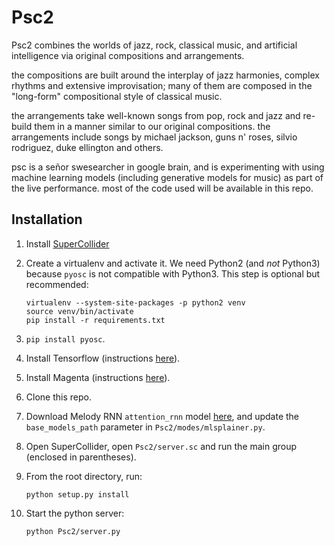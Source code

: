 # Psc2

Psc2 combines the worlds of jazz, rock, classical music, and artificial intelligence via original compositions and arrangements.

the compositions are built around the interplay of jazz harmonies, complex rhythms and extensive improvisation; many of them are composed in the "long-form" compositional style of classical music.

the arrangements take well-known songs from pop, rock and jazz and re-build them in a manner similar to our original compositions. the arrangements include songs by michael jackson, guns n' roses, silvio rodriguez, duke ellington and others.

psc is a señor swesearcher in google brain, and is experimenting with using machine learning models (including generative models for music) as part of the live performance. most of the code used will be available in this repo.

## Installation
1.  Install [SuperCollider](https://supercollider.github.io/)

2.  Create a virtualenv and activate it. We need Python2 (and _not_ Python3)
    because `pyosc` is not compatible with Python3. This step is optional but
    recommended:

    ```
    virtualenv --system-site-packages -p python2 venv
    source venv/bin/activate
    pip install -r requirements.txt
    ```

3.  `pip install pyosc`.

4.  Install Tensorflow (instructions
    [here](https://www.tensorflow.org/install/)).

5.  Install Magenta (instructions [here](https://github.com/tensorflow/magenta)).

4.  Clone this repo.

6.  Download Melody RNN `attention_rnn` model
    [here](https://github.com/tensorflow/magenta/blob/2c3ae9b0dd64b06295e48e2ee5654e3d207035fc/magenta/models/melody_rnn/README.md),
    and update the `base_models_path` parameter in `Psc2/modes/mlsplainer.py`.

5.  Open SuperCollider, open `Psc2/server.sc` and run the main group (enclosed
    in parentheses).

6.  From the root directory, run:

    ```
    python setup.py install
    ```

7.  Start the python server:

    ```
    python Psc2/server.py
    ```

